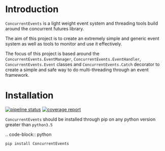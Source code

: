 Introduction
============
``ConcurrentEvents`` is a light weight event system and threading tools build around the concurrent futures library.

The aim of this project is to create an extremely simple and generic event system as well as tools to monitor and use it effectively.

The focus of this project is based around the ``ConcurrentEvents.EventManager``, ``ConcurrentEvents.EventHandler``, ``ConcurrentEvents.Event`` classes and ``ConcurrentEvents.Catch`` decorator to create a simple and safe way to do multi-threading through an event framework.

Installation
============

[![pipeline status](https://gitlab.com/Reggles44/concurrentevents/badges/master/pipeline.svg)](https://gitlab.com/Reggles44/concurrentevents/-/commits/master)
[![coverage report](https://gitlab.com/Reggles44/concurrentevents/badges/master/coverage.svg)](https://gitlab.com/Reggles44/concurrentevents/-/commits/master)


``ConcurrentEvents`` should be installed through pip on any python version greater than ``python3.5``

.. code-block:: python

    pip install ConcurrentEvents
